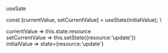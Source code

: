 useSate 

const [currentValue, setCurrentValue] = useState(initialValue); \

currentValue => this.state.resource \
setCurrentValue => this.setState({resource:'update'}) \
initialValue => state={resource:'update'}